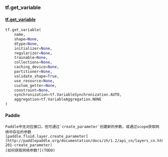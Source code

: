 ### tf.get_variable

#### [tf.get_variable](https://www.tensorflow.org/api_docs/python/tf/get_variable)

```python
tf.get_variable(
    name,
    shape=None,
    dtype=None,
    initializer=None,
    regularizer=None,
    trainable=None,
    collections=None,
    caching_device=None,
    partitioner=None,
    validate_shape=True,
    use_resource=None,
    custom_getter=None,
    constraint=None,
    synchronization=tf.VariableSynchronization.AUTO,
    aggregation=tf.VariableAggregation.NONE
)
```

#### Paddle
```
Paddle中无对应接口，但可通过`create_parameter`创建新的参数，或通过scope获取网络中存在的参数  
[paddle.fluid.layer.create_parameter](http://paddlepaddle.org/documentation/docs/zh/1.2/api_cn/layers_cn.html#permalink-201-create_parameter)
[如何获取网络参数?](TODO)
```
